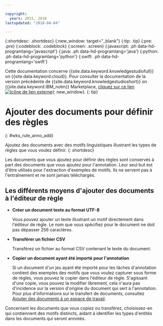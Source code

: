 ```yaml
---

copyright:
  years: 2015, 2018
lastupdated: "2018-04-04"

---
```


{:shortdesc: .shortdesc}
{:new_window: target="_blank"}
{:tip: .tip}
{:pre: .pre}
{:codeblock: .codeblock}
{:screen: .screen}
{:javascript: .ph data-hd-programlang='javascript'}
{:java: .ph data-hd-programlang='java'}
{:python: .ph data-hd-programlang='python'}
{:swift: .ph data-hd-programlang='swift'}

Cette documentation concerne {{site.data.keyword.knowledgestudiofull}} on {{site.data.keyword.cloud}}. Pour consulter la documentation de la version précédente de {{site.data.keyword.knowledgestudioshort}} on {{site.data.keyword.IBM_notm}} Marketplace, [cliquez sur ce lien ![Icône de lien externe](../../icons/launch-glyph.svg "Icône de lien externe")](https://{DomainName}/docs/services/knowledge-studio/rule-annotator-add-doc.html){: new_window}.
{: tip}

# Ajouter des documents pour définir des règles
{: #wks_rule_anno_add}

Ajoutez des documents avec des motifs linguistiques illustrant les types de règles que vous voulez définir.
{: shortdesc}

Les documents que vous ajoutez pour définir des règles sont conservés à part des documents que vous ajoutez pour l'annotation. Leur seul but est d'être utilisés pour l'extraction d'exemples de motifs. Ils ne servent pas à l'entraînement et ne sont jamais téléchargés.

## Les différents moyens d'ajouter des documents à l'éditeur de règle

- **Créer un document texte au format UTF-8**

    Vous pouvez ajouter un texte illustrant un motif directement dans l'éditeur de règle. Le nom que vous spécifiez pour le document ne doit pas dépasser 256 caractères.

- **Transférer un fichier CSV**

    Transférez un fichier au format CSV contenant le texte du document.

- **Copier un document ayant été importé pour l'annotation**

    Si un document d'un jeu ayant été importé pour les tâches d'annotation contient des exemples des motifs que vous voulez capturer sous forme de règles, vous pouvez le copier dans l'éditeur de règle. S'agissant d'une copie, vous pouvez la modifier librement, cela n'aura pas d'incidence sur la version d'origine du document qui sert à l'annotation. Pour plus d'informations sur le transfert de documents, consultez [Ajouter des documents à un espace de travail](/docs/services/watson-knowledge-studio/documents-for-annotation.html#wks_projadd).

Concernant les documents que vous copiez ou transférez, choisissez-en qui contiennent des motifs distincts, aidant à identifier les types d'entités dans les documents qui seront annotés.
